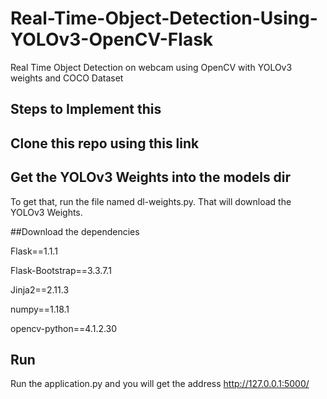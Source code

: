 # Real-Time-Object-Detection-Using-YOLOv3-OpenCV-Flask
Real Time Object Detection on webcam using OpenCV with YOLOv3 weights and COCO Dataset

## Steps to Implement this 

## Clone this repo using this link 



## Get the YOLOv3 Weights into the models dir

To get that, run the file named dl-weights.py. That will download the YOLOv3 Weights.

##Download the dependencies

Flask==1.1.1

Flask-Bootstrap==3.3.7.1

Jinja2==2.11.3

numpy==1.18.1

opencv-python==4.1.2.30

## Run

Run the application.py and you will get the address http://127.0.0.1:5000/




